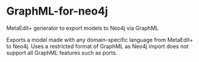 # GraphML-for-neo4j
MetaEdit+ generator to export models to Neo4j via GraphML

Exports a model made with any domain-specific language from MetaEdit+ to Neo4j. Uses a restricted format of GraphML as Neo4j import does not support all GraphML features such as ports.
